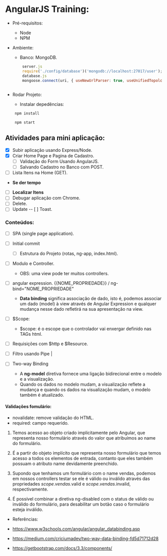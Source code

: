 # AngularJS Training:

* Pré-requisitos:
    - Node
    - NPM

 * Ambiente: 
    - Banco: MongoDB.
        ```javascript
         server.js
         require('./config/database')('mongodb://localhost:27017/user');
         database.js
         mongoose.connect(uri, { useNewUrlParser: true, useUnifiedTopology: true });
         
        ```

* Rodar Projeto:
    * Instalar depedências:
    ```javascript
     npm install
    ```
    
    ```javascript
     npm start
    ```
## Atividades para mini aplicação:

*  [x] Subir aplicação usando Express/Node.
*  [x] Criar Home Page e Pagina de Cadastro.
    *  [ ] Validação do Form Usando AngularJS.
    *  [ ] Salvando Cadastro no Banco com POST.
*  [ ] Lista Itens na Home (GET).

- **Se der tempo**
- [ ] **Localizar Itens**
- [ ] Debugar  aplicação com Chrome.
- [ ] Delete.
- [ ] Update
-- [ ] Toast.

### Conteúdos:

- [ ] SPA (single page application).
- [ ] Initial commit 
    - [ ] Estrutura do Projeto (rotas, ng-app, index.html).
- [ ] Modulo e Controller.
    - OBS:  uma view pode ter muitos controllers.
- [ ] angular expression. {{NOME_PROPRIEDADE}} / ng-bind="NOME_PROPRIEDADE"
    - **Data binding** significa associação de dado, isto é,
    podemos associar um dado (model) à view através de Angular Expression e
    qualquer mudança nesse dado refletirá na sua apresentação na view. 

- [ ] $Scope:
    - $scope: é o escope que o controlador vai enxergar definido nas TAGs html.

- [ ] Requisições com $http e $Resource.
- [ ] Filtro  usando Pipe |
- [ ] Two-way Binding
     - A **ng-model** diretiva fornece uma ligação bidirecional entre o modelo e a visualização.
     -  Quando os dados no modelo mudam, a visualização reflete a mudança e quando os dados na visualização mudam, o modelo também é atualizado. 




#### Validações fomulário:

* novalidate: remove validação do HTML.
* required: campo requerido.


1) Temos acesso ao objeto criado implicitamente pelo Angular, que representa nosso formulário através do valor que atribuímos ao name do formulário.

2) É a partir do objeto implícito que representa nosso formulário que temos acesso a todos os elementos de entrada, contanto que eles também possuam o atributo name devidamente preenchido.

3) Supondo que tenhamos um formulário com o name vendas, podemos em nossos controllers testar se ele é válido ou inválido através das propriedades $scope.vendas.$valid e $scope.vendas.$invalid, respectivamente.

4) É possível combinar a diretiva ng-disabled com o status de válido ou inválido do formulário, para desabilitar um botão caso o formulário esteja inválido.

- Referências:

- https://www.w3schools.com/angular/angular_databinding.asp
- https://medium.com/criciumadev/two-way-data-binding-fd5d71712d28
- https://getbootstrap.com/docs/3.3/components/